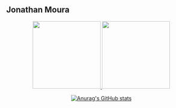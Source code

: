 ## Jonathan Moura
<div align="center">
  <a href="https://github.com/mourajj">
  <img height="180em" src="https://github-readme-stats.vercel.app/api?username=mourajj&show_icons=true&theme=dracula&include_all_commits=true&count_private=true"/>
  <img height="180em" src="https://github-readme-stats.vercel.app/api/top-langs/?username=mourajj&layout=compact&langs_count=7&theme=dracula"/>
  
  [![Anurag's GitHub stats](https://github-readme-stats.vercel.app/api?username=mourajj&theme=radical)](https://github.com/anuraghazra/github-readme-stats)
</div>
